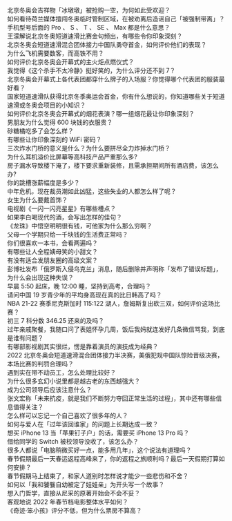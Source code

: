 北京冬奥会吉祥物「冰墩墩」被抢购一空，为何如此受欢迎？  
如何看待荷兰媒体擅闯冬奥临时管制区域，在被劝离后造谣自己「被强制带离」？  
手机型号后面的 Pro 、 S 、 T 、 SE 、 Max 都是什么意思？  
王濛解说北京冬奥短道速滑比赛金句频出，有哪些令你印象深刻？  
北京冬奥会短道速滑混合团体接力中国队勇夺首金，如何评价他们的表现？  
为什么飞机需要数客，而高铁不用？  
如何评价北京冬奥会开幕式的主火炬点燃仪式？  
我觉得《这个杀手不太冷静》挺好笑的，为什么评分还不到 7？  
北京冬奥会开幕式上各代表团都穿什么牌子的入场服？你觉得哪个代表团的服装最好看？  
国家短道速滑队获得北京冬季奥运会首金，你有什么想说的，你知道哪些关于短道速滑或冬奥会项目的小知识？  
如何评价北京冬奥会开幕式的烟花表演？哪一组烟花最让你印象深刻？  
男朋友为什么觉得 600 块钱的衣服贵？  
砂糖橘吃多了会怎么样？  
有哪些让你印象深刻的 WiFi 密码？  
三次炸水门桥的意义是什么？为什么要拼尽全力炸掉水门桥？  
为什么耳机溢价比屏幕等高科技产品严重那么多?  
房子漏水导致楼下淹了，楼下要求重新装修，且需承担期间所有酒店费，该怎么办?  
你的跳槽涨薪幅度是多少？  
中年危机，现在裁员潮如此凶猛，这些失业的人都怎么样了呢？  
女生为什么要戴首饰？  
电视剧《一闪一闪亮星星》有哪些槽点？  
如果李白喝现代的酒，会写出怎样的佳句？  
《龙珠》中悟空明明很有钱，可他家为什么那么穷啊？  
父母一个学期只给一千块钱的生活费正常吗？  
你们很喜欢一本书，会看两遍吗？  
有哪些让人全程姨母笑的小甜文？  
有没有适合发朋友圈的高级文案？  
彭博社发布「俄罗斯入侵乌克兰」消息，随后删除并声明称「发布了错误标题」，为什么会出现这种失误？  
早晨 5:50 起床，晚 12:00 睡，坚持到高考，合理吗？  
请问中国 19 岁青少年的平均身高现在真的比日韩高了吗？  
NBA 21-22 赛季尼克斯加时 115:122 湖人，詹姆斯复出砍三双，如何评价这场比赛？  
初三 7 科分数 346.25 还来的及吗？  
过年亲戚聚餐，我随口问了表姐怀孕几周，饭后我妈就连发好几条微信骂我，到底是谁有问题？  
有哪部影视剧其实很烂，愣是靠着演员的演技成为经典？  
2022 北京冬奥会短道速滑混合团体接力半决赛，美俄犯规中国队惊险晋级决赛，本场比赛的判罚合理吗？  
遇到实在带不动员工，怎么处理比较好？  
为什么很多玄幻小说里都是越古老的东西越强大？  
成为公司领导后应该注意什么？  
张文宏称「未来抗疫，就是我们不断努力夺回正常生活的过程」，其中还有哪些信息值得关注？  
怎么样可以忘记一个自己喜欢了很多年的人？  
如何与爱人在「过年该回谁家」的问题上长期达成一致？  
想买 iPhone 13 当「苹果钉子户」的话，需要买 iPhone 13 Pro 吗？  
借给同学的 Switch 被校领导没收了，该怎么办？  
很多人都说「电脑稍微买好一点，能多用几年」，这个说法有道理吗？  
春节假期最后一天春运返程高峰来了，你的返程之旅顺利吗？最后一天假期打算如何安排？  
春节假期马上结束了，和家人道别时怎样说才能少一些悲伤和不舍？  
如何以「我和饕餮自幼被定了娃娃亲」为开头写一个故事？  
想入门哲学，直接从尼采的原著开始会不会不妥？  
客观地说 2022 年春节档电影整体水平如何？  
《奇迹·笨小孩》评分不低，但为什么票房不算高？  
